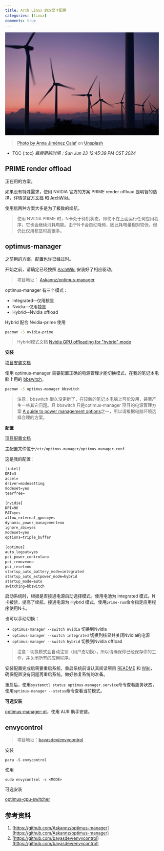 ```yaml
---
title: Arch Linux 的双显卡配置
categories: [linux]
comments: true
---
```


<a data-fancybox="gallery" href="../assets/img/post/optimus/image01.jpg"><img src="../assets/img/post/optimus/image01.jpg">

> Photo by [Anna Jiménez Calaf](https://unsplash.com/@annajimenez?utm_source=unsplash&utm_medium=referral&utm_content=creditCopyText) on [Unsplash](https://unsplash.com/?utm_source=unsplash&utm_medium=referral&utm_content=creditCopyText)  

* TOC
{:toc}
*最后更新时间：Sun Jun 23 12:45:39 PM CST 2024*

## PRIME render offload

正在用的方案。

如果没有特殊需求，使用 NVIDIA 官方的方案 PRIME render offload 是明智的选择，详情见[官方文档](http://download.nvidia.com/XFree86/Linux-x86_64/525.53/README/primerenderoffload.html) 和 [ArchWiki](https://wiki.archlinux.org/title/PRIME#PRIME_render_offload)。

使用后两种方案大多是为了极致的续航。

> 使用 NVIDIA PRIME 时，N卡处于待机状态，即使不在上面运行任何应用程序，它也会继续消耗电能。由于N卡会自动降频，因此耗电量相对较低，但仍比仅用核显时高很多。

## optimus-manager

之前用的方案，配置也许已经过时。

开始之前，请确定已经按照 [ArchWiki](https://wiki.archlinux.org/title/NVIDIA) 安装好了相应驱动。

> 项目地址： [Askannz/optimus-manager]( https://github.com/Askannz/optimus-manager)

optimus-manager 有三个模式：

- Integrated--仅用核显
- Nvidia--仅用独显
- Hybrid--Nvidia offload

Hybrid 配合 Nvidia-prime 使用

```bash
pacman -S nvidia-prime
```

> Hybrid模式文档 [Nvidia GPU offloading for "hybrid" mode](https://github.com/Askannz/optimus-manager/wiki/Nvidia-GPU-offloading-for-%22hybrid%22-mode)

**安装**

[项目安装文档](https://github.com/Askannz/optimus-manager#installation)

使用 optimus-manager 需要配置正确的电源管理才能切换模式，在我的笔记本电脑上用的 [bbswitch](https://github.com/Bumblebee-Project/bbswitch)。

```bash
pacman -S optimus-manager bbswitch
```

> 注意：bbswitch 很久没更新了，在较新的笔记本电脑上可能没用，甚至产生一些其它问题。且 bbswitch 只是optimus-manager 项目的电源管理方案 [A guide  to power management options](https://github.com/Askannz/optimus-manager/wiki/A-guide--to-power-management-options)之一，所以请根据电脑环境选择合理的方案。

**配置**

[项目配置文档](https://github.com/Askannz/optimus-manager/#configuration)

主配置文件位于`/etc/optimus-manager/optimus-manager.conf`

这是我的配置：

```
[intel]
DRI=3
accel=
driver=modesetting
modeset=yes
tearfree=

[nvidia]
DPI=96
PAT=yes
allow_external_gpus=yes
dynamic_power_management=no
ignore_abi=yes
modeset=yes
options=triple_buffer

[optimus]
auto_logout=yes
pci_power_control=no
pci_remove=no
pci_reset=no
startup_auto_battery_mode=integrated
startup_auto_extpower_mode=hybrid
startup_mode=auto
switching=bbswitch
```

启动系统时，根据是否接通电源自动选择模式。使用电池为 Integrated 模式，N卡被禁，提高了续航。接通电源为 Hybrid 模式，使用`prime-run`命令指定应用程序使用N卡。

也可以手动切换：

- `optimus-manager --switch nvidia` 切换到Nvidia
- `optimus-manager --switch integrated` 切换到核显并关闭Nvidia的电源
- `optimus-manager --switch hybrid` 切换到Nvidia offload

> 注意：切换模式会自动注销（用户态切换），所以请确保你已经保存你的工作，并关闭所有的应用程序。

安装配置完成后需要重启系统，重启系统前请认真阅读项目 [README](https://github.com/Askannz/optimus-manager/blob/master/README.md) 和 [Wiki](https://github.com/Askannz/optimus-manager/wiki)，确保配置没有问题再重启系统。做好修复系统的准备。

重启后，使用`systemctl status optimus-manager.service`命令查看服务状态，使用`optimus-manager --status`命令查看当前模式。

**可选安装**

[optimus-manager-qt](https://github.com/Shatur/optimus-manager-qt)，使用 AUR 助手安装。

## envycontrol

> 项目地址：[bayasdev/envycontrol](https://github.com/bayasdev/envycontrol)

安装

```
paru -S envycontrol
```

使用

```
sudo envycontrol -s <MODE>
```

可选安装

[optimus-gpu-switcher](https://github.com/enielrodriguez/optimus-gpu-switcher)

## 参考资料

1. [https://github.com/Askannz/optimus-manager](https://github.com/Askannz/optimus-manager)
1. [https://github.com/bayasdev/envycontrol](https://github.com/bayasdev/envycontrol)
